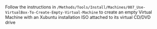 
Follow the instructions in `/Methods/Tools/Install/Machines/007_Use-VirtualBox-To-Create-Empty-Virtual-Machine` to create an empty Virtual Machine with an Xubuntu installation ISO attached to its virtual CD/DVD drive

